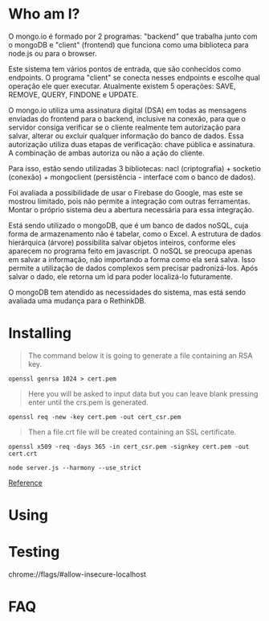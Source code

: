 # Who am I?

O mongo.io é formado por 2 programas: "backend" que trabalha junto com o mongoDB e "client" (frontend) que funciona como uma biblioteca para node.js ou para o browser.

Este sistema tem vários pontos de entrada, que são conhecidos como endpoints. O programa "client" se conecta nesses endpoints e escolhe qual operação ele quer executar. Atualmente existem 5 operações: SAVE, REMOVE, QUERY, FINDONE e UPDATE.

O mongo.io utiliza uma assinatura digital (DSA) em todas as mensagens enviadas do frontend para o backend, inclusive na conexão, para que o servidor consiga verificar se o cliente realmente tem autorização para salvar, alterar ou excluir qualquer informação do banco de dados. Essa autorização utiliza duas etapas de verificação: chave pública e assinatura. A combinação de ambas autoriza ou não a ação do cliente.

Para isso, estão sendo utilizadas 3 bibliotecas: nacl (criptografia) + socketio (conexão) + mongoclient (persistência - interface com o banco de dados).

Foi avaliada a possibilidade de usar o Firebase do Google, mas este se mostrou limitado, pois não permite a integração com outras ferramentas. Montar o próprio sistema deu a abertura necessária para essa integração.

Está sendo utilizado o mongoDB, que é um banco de dados noSQL, cuja forma de armazenamento não é tabelar, como o Excel. A estrutura de dados hierárquica (árvore) possibilita salvar objetos inteiros, conforme eles aparecem no programa feito em javascript. O noSQL se preocupa apenas em salvar a informação, não importando a forma como ela será salva. Isso permite a utilização de dados complexos sem precisar padronizá-los. Após salvar o dado, ele retorna um id para poder localizá-lo futuramente.

O mongoDB tem atendido as necessidades do sistema, mas está sendo avaliada uma mudança para o RethinkDB.

# Installing 

> The command below it is going to generate a file containing an RSA key.

`openssl genrsa 1024 > cert.pem`

> Here you will be asked to input data but you can leave blank pressing enter until the crs.pem is generated.

`openssl req -new -key cert.pem -out cert_csr.pem`

> Then a file.crt file will be created containing an SSL certificate.

`openssl x509 -req -days 365 -in cert_csr.pem -signkey cert.pem -out cert.crt`

`node server.js --harmony --use_strict`

[Reference](https://medium.com/@dai_shi/tail-call-optimization-tco-in-node-v6-e2492c9d5b7c)

# Using

# Testing 
chrome://flags/#allow-insecure-localhost

# FAQ

